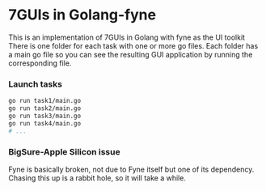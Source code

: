 # 7GUIs in Golang-fyne

This is an implementation of 7GUIs in Golang with fyne as the UI toolkit There is one folder for each task with one or more go files. Each folder has a main go file so you can see the resulting GUI application by running the corresponding file.

### Launch tasks

```bash
go run task1/main.go
go run task2/main.go
go run task3/main.go
go run task4/main.go
# ...
```

### BigSure-Apple Silicon issue
Fyne is basically broken, not due to Fyne itself but one of its dependency.
Chasing this up is a rabbit hole, so it will take a while.
